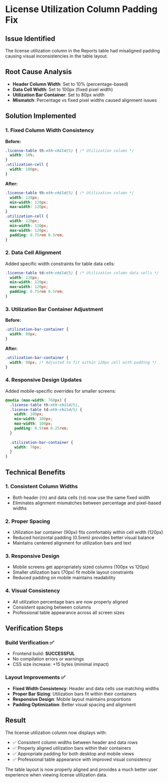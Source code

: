 # License Utilization Column Padding Fix

## Issue Identified
The license utilization column in the Reports table had misaligned padding causing visual inconsistencies in the table layout.

## Root Cause Analysis
- **Header Column Width**: Set to 10% (percentage-based)
- **Data Cell Width**: Set to 100px (fixed pixel width)
- **Utilization Bar Container**: Set to 80px width
- **Mismatch**: Percentage vs fixed pixel widths caused alignment issues

## Solution Implemented

### 1. Fixed Column Width Consistency
**Before:**
```css
.license-table th:nth-child(5) { /* Utilization column */
  width: 10%;
}
.utilization-cell {
  width: 100px;
}
```

**After:**
```css
.license-table th:nth-child(5) { /* Utilization column */
  width: 120px;
  min-width: 120px;
  max-width: 120px;
}
.utilization-cell {
  width: 120px;
  min-width: 120px;
  max-width: 120px;
  padding: 0.75rem 0.5rem;
}
```

### 2. Data Cell Alignment
Added specific width constraints for table data cells:
```css
.license-table td:nth-child(5) { /* Utilization column data cells */
  width: 120px;
  min-width: 120px;
  max-width: 120px;
  padding: 0.75rem 0.5rem;
}
```

### 3. Utilization Bar Container Adjustment
**Before:**
```css
.utilization-bar-container {
  width: 80px;
}
```

**After:**
```css
.utilization-bar-container {
  width: 90px; /* Adjusted to fit within 120px cell with padding */
}
```

### 4. Responsive Design Updates
Added mobile-specific overrides for smaller screens:
```css
@media (max-width: 768px) {
  .license-table th:nth-child(5),
  .license-table td:nth-child(5) {
    width: 100px;
    min-width: 100px;
    max-width: 100px;
    padding: 0.5rem 0.25rem;
  }
  
  .utilization-bar-container {
    width: 70px;
  }
}
```

## Technical Benefits

### 1. Consistent Column Widths
- Both header (`th`) and data cells (`td`) now use the same fixed width
- Eliminates alignment mismatches between percentage and pixel-based widths

### 2. Proper Spacing
- Utilization bar container (90px) fits comfortably within cell width (120px)
- Reduced horizontal padding (0.5rem) provides better visual balance
- Maintains centered alignment for utilization bars and text

### 3. Responsive Design
- Mobile screens get appropriately sized columns (100px vs 120px)
- Smaller utilization bars (70px) fit mobile layout constraints
- Reduced padding on mobile maintains readability

### 4. Visual Consistency
- All utilization percentage bars are now properly aligned
- Consistent spacing between columns
- Professional table appearance across all screen sizes

## Verification Steps

### Build Verification ✅
- Frontend build: **SUCCESSFUL**
- No compilation errors or warnings
- CSS size increase: +15 bytes (minimal impact)

### Layout Improvements ✅
- **Fixed Width Consistency**: Header and data cells use matching widths
- **Proper Bar Sizing**: Utilization bars fit within their containers
- **Responsive Design**: Mobile layout maintains proportions
- **Padding Optimization**: Better visual spacing and alignment

## Result
The license utilization column now displays with:
- ✅ Consistent column widths between header and data rows
- ✅ Properly aligned utilization bars within their containers
- ✅ Appropriate padding for both desktop and mobile views
- ✅ Professional table appearance with improved visual consistency

The table layout is now properly aligned and provides a much better user experience when viewing license utilization data.
